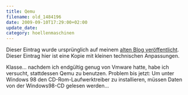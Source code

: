 ```yaml
---
title: Qemu
filename: old_1484196
date: 2009-09-10T17:29:00+02:00
update_date:
category: hoellenmaschinen
---
```

Dieser Eintrag wurde ursprünglich auf meinem [alten Blog veröffentlicht](https://stu.blogger.de/stories/1484196/). Dieser Eintrag hier ist eine Kopie mit kleinen technischen Anpassungen.

Klasse… nachdem ich endgültig genug von Vmware hatte, habe ich versucht, stattdessen Qemu zu benutzen. Problem bis jetzt: Um unter Windows 98 den CD-Rom-Laufwerktreiber zu installieren, müssen Daten von der Windows98-CD gelesen werden…
